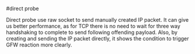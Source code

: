 #direct probe

Direct probe use raw socket to send manually created IP packet. It can give us better performance, as
for TCP there is no need to wait for three way handshaking to complete to send following offending payload.
Also, by creating and sending the IP packet directly, it shows the condition to trigger GFW reaction more clearly.